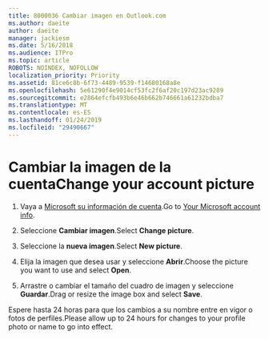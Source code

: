 ```yaml
---
title: 8000036 Cambiar imagen en Outlook.com
ms.author: daeite
author: daeite
manager: jackiesm
ms.date: 5/16/2018
ms.audience: ITPro
ms.topic: article
ROBOTS: NOINDEX, NOFOLLOW
localization_priority: Priority
ms.assetid: 81ce6c8b-6f73-4489-9539-f14680168a8e
ms.openlocfilehash: 5e61290f4e9014cf53fc2f6af20c197d23ac9289
ms.sourcegitcommit: e2864efcfb493b6e46b662b746661a61232bdba7
ms.translationtype: MT
ms.contentlocale: es-ES
ms.lasthandoff: 01/24/2019
ms.locfileid: "29490667"
---
```

# <a name="change-your-account-picture"></a><span data-ttu-id="9df72-102">Cambiar la imagen de la cuenta</span><span class="sxs-lookup"><span data-stu-id="9df72-102">Change your account picture</span></span>

1. <span data-ttu-id="9df72-103">Vaya a [Microsoft su información de cuenta](https://go.microsoft.com/fwlink/p/?linkid=860841).</span><span class="sxs-lookup"><span data-stu-id="9df72-103">Go to [Your Microsoft account info](https://go.microsoft.com/fwlink/p/?linkid=860841).</span></span>
    
2. <span data-ttu-id="9df72-104">Seleccione **Cambiar imagen**.</span><span class="sxs-lookup"><span data-stu-id="9df72-104">Select **Change picture**.</span></span> 
    
3. <span data-ttu-id="9df72-105">Seleccione la **nueva imagen**.</span><span class="sxs-lookup"><span data-stu-id="9df72-105">Select **New picture**.</span></span> 
    
4. <span data-ttu-id="9df72-106">Elija la imagen que desea usar y seleccione **Abrir**.</span><span class="sxs-lookup"><span data-stu-id="9df72-106">Choose the picture you want to use and select **Open**.</span></span> 
    
5. <span data-ttu-id="9df72-107">Arrastre o cambiar el tamaño del cuadro de imagen y seleccione **Guardar**.</span><span class="sxs-lookup"><span data-stu-id="9df72-107">Drag or resize the image box and select **Save**.</span></span> 
    
<span data-ttu-id="9df72-108">Espere hasta 24 horas para que los cambios a su nombre entre en vigor o fotos de perfiles.</span><span class="sxs-lookup"><span data-stu-id="9df72-108">Please allow up to 24 hours for changes to your profile photo or name to go into effect.</span></span>
  

